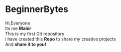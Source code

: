 # BeginnerBytes
Hi,Everyone <br>
Its me **Mahir** <br>
This is my first Git repository<br>
i have created this **Repo** to share my creative projects<br>
And **share it to you!**

